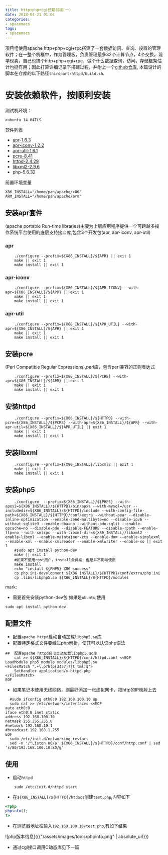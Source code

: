 ```yaml
---
title: http+php+cgi搭建前端(一)
date: 2018-04-21 01:04
categories:
- spacemacs
tags:
- spacemacs
---
```


项目组使用apache http+php+cgi+rpc搭建了一套数据访问、查询、设置的管理软件；在一整个机框中，作为管理板，负责管理最多32个计算节点，4个交换。现学现卖，自己也搞个http+php+cgi+rpc，做个什么数据查询，访问，存储框架估计也挺有用；因此打算详细记录下搭建过程，并附上一个[github仓库](https://github.com/pzh2386034/private_web), 本篇设计的脚本在仓库的以下路径`thirdpart/httpd/build.sh`.

# 安装依赖软件，按顺利安装 #

测试机环境：

    >ubuntu 14.04TLS

软件列表
  * [apr-1.6.3](http://mirrors.tuna.tsinghua.edu.cn/apache//apr/apr-1.6.3.tar.gz)
  * [apr-iconv-1.2.2](http://mirror.bit.edu.cn/apache//apr/apr-iconv-1.2.2.tar.gz)
  * [apr-util-1.6.1](http://mirror.bit.edu.cn/apache//apr/apr-util-1.6.1.tar.gz)
  * [pcre-8.41](http://ftp.exim.llorien.org/pcre/pcre-8.41.tar.gz)
  * [httpd-2.4.29](http://mirrors.tuna.tsinghua.edu.cn/apache//httpd/httpd-2.4.29.tar.gz)
  * [libxml2-2.9.6](http://xmlsoft.org/sources/libxml2-sources-2.9.6.tar.gz)
  * php-5.6.32
  
  前置环境变量
  
  ``` shell
X86_INSTALL="/home/pan/apache/x86"
ARM_INSTALL="/home/pan/apache/arm"
  ```

## 安装apr套件 ##

(apache portable Run-time libraries)主要为上层应用程序提供一个可跨越多操作系统平台使用的底层支持接口库,包含3个开发包(apr, apr-iconv, apr-util)

### apr ###

``` shell
    ./configure --prefix=${X86_INSTALL}/${APR} || exit 1
    make || exit 1
    make install || exit 1
```

### apr-iconv ###

``` shell
    ./configure --prefix=${X86_INSTALL}/${APR_ICONV} --with-apr=${X86_INSTALL}/${APR} || exit 1
    make || exit 1
    make install || exit 1
```

### apr-util ###

``` shell
    ./configure --prefix=${X86_INSTALL}/${APR_UTIL} --with-apr=${X86_INSTALL}/${APR} || exit 1
    make || exit 1
    make install || exit 1
```

## 安装pcre ##

(Perl Compatible Regular Expressions),perl库，包含perl兼容的正则表达式
``` shell
    ./configure --prefix=${X86_INSTALL}/${PCRE} --with-apr=${X86_INSTALL}/${APR} || exit 1
    make || exit 1
    make install || exit 1
```

## 安装httpd ##

``` shell
    ./configure --prefix=${X86_INSTALL}/${HTTPD} --with-pcre=${X86_INSTALL}/${PCRE} --with-apr=${X86_INSTALL}/${APR} --with-apr-util=${X86_INSTALL}/${APR_UTIL} || exit 1
    make || exit 1
    make install || exit 1
```

## 安装libxml ##

``` shell
    ./configure --prefix=${X86_INSTALL}/libxml2 || exit 1
    make || exit 1
    make install || exit 1
```

## 安装php5 ##

``` shell
    ./configure  --prefix=${X86_INSTALL}/${PHP5} --with-apxs2=${X86_INSTALL}/${HTTPD}/bin/apxs --with-mysql=/usr --includedir=${X86_INSTALL}/${HTTPD}/include --with-config-file-path=${X86_INSTALL}/${HTTPD}/conf/extra --without-pear --disable-inline-optimization --enable-zend-multibyte=no --disable-ipv6 --without-sqlite3 --enable-dba=no --without-pdo-sqlit --enable-opcache=no --disable-pdo --disable-FEATURE --disable-rpath --enable-ftp=no --with-xmlrpc --with-libxml-dir=${X86_INSTALL}/libxml2 --enable-libxml --enable-maintainer-zts --enable-dom --enable-simplexml --enable-xml --enable-xmlreader --enable-xmlwriter --enable-so || exit 1
    #sudo apt install python-dev
    make || exit 1
    #如果不使用root用户，install会异常，但是并不影响使用
    make install
    echo "install ${PHP5} X86 success"
    cp php.ini-development ${X86_INSTALL}/${HTTPD}/conf/extra/php.ini
    cp .libs/libphp5.so ${X86_INSTALL}/${HTTPD}/modules
```
mark:
  * 需要首先安装python-dev包
  如果是`ubuntu`,使用

  ``` shell
  sudo apt install python-dev
  ```

## 配置文件 ##

  * 配置`apache httpd`启动自动加载`libphp5.so`库
  * 配置特定格式文件要经过php解析，使其可以认识php语法
  
``` shell
##  配置apache httpd启动自动加载libphp5.so库
    cat >> ${X86_INSTALL}/${HTTPD}/conf/httpd.conf <<EOF
LoadModule php5_module modules/libphp5.so
<FilesMatch ".+\.p?h(p[3457]?|t|tml)$">
    SetHandler application/x-httpd-php
</FilesMatch>
EOF
```

  * 如果笔记本使用无线网络，则最好添加一张虚拟网卡，把http的IP映射上去

  ``` shell
    #sudo ifconfig eth0:0 192.168.100.10 up
    sudo cat >> /etc/network/interfaces <<EOF
auto eth0:0
iface eth0:0 inet static
address 192.168.100.10
netmask 255.255.255.0
#network 192.168.10.1
#broadcast 192.168.1.255
EOF
    sudo /etc/init.d/networking restart
    sed -n '/^Liston 80/p' ${X86_INSTALL}/${HTTPD}/conf/http.conf | sed 's/80/192.168.100.10:80/g'
  ```

## 使用 ##

  * 启动`httpd`

  ``` shell
      sudo /etc/init.d/httpd start
  ```
  * 在`${X86_INSTALL}/${HTTPD}/htdocs`创建`test.php`,内容如下

  ``` php
  <?php
  phpinfo();
  ?>
  ```

  * 在浏览器地址栏输入`192.168.100.10/test.php`,有如下结果
  
  ![php版本信息]({{"/assets/images/tools/phpinfo.png" | absolute_url}})

  * 通过cgi接口调用C动态库见下一篇
